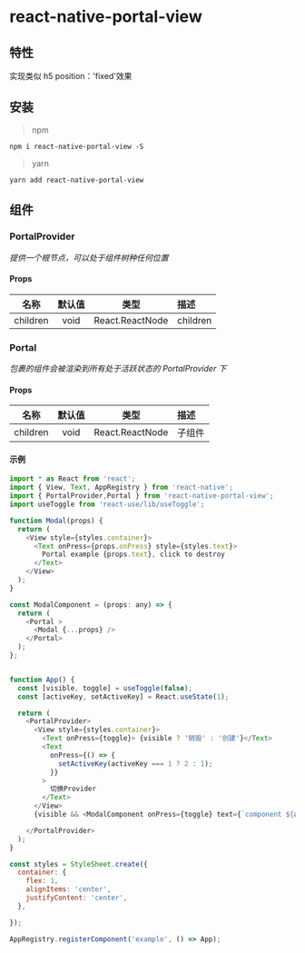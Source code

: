 # react-native-portal-view

## 特性

实现类似 h5 position：'fixed'效果

## 安装

> npm

```
npm i react-native-portal-view -S
```

> yarn

```
yarn add react-native-portal-view
```

## 组件

### PortalProvider

_提供一个根节点，可以处于组件树种任何位置_

#### Props

| 名称     | 默认值 |        类型        | 描述                 |
| -------- | :----: | :----------------: | :------------------- |
| children |   void    | React.ReactNode | children |


### Portal
_包裹的组件会被渲染到所有处于活跃状态的 PortalProvider 下_

#### Props

| 名称     | 默认值 |        类型        | 描述                 |
| -------- | :----: | :----------------: | :------------------- |
| children |   void    | React.ReactNode | 子组件 |


#### 示例

```javascript
import * as React from 'react';
import { View, Text, AppRegistry } from 'react-native';
import { PortalProvider,Portal } from 'react-native-portal-view';
import useToggle from 'react-use/lib/useToggle';

function Modal(props) {
  return (
    <View style={styles.container}>
      <Text onPress={props.onPress} style={styles.text}>
        Portal example {props.text}, click to destroy
      </Text>
    </View>
  );
}

const ModalComponent = (props: any) => {
  return (
    <Portal >
      <Modal {...props} />
    </Portal>
  );
};


function App() {
  const [visible, toggle] = useToggle(false);
  const [activeKey, setActiveKey] = React.useState(1);

  return (
    <PortalProvider>
      <View style={styles.container}>
        <Text onPress={toggle}> {visible ? '销毁' : '创建'}</Text>
        <Text
          onPress={() => {
            setActiveKey(activeKey === 1 ? 2 : 1);
          }}
        >
          切换Provider
        </Text>
      </View>
      {visible && <ModalComponent onPress={toggle} text={`component ${activeKey}`} />}

    </PortalProvider>
  );
}

const styles = StyleSheet.create({
  container: {
    flex: 1,
    alignItems: 'center',
    justifyContent: 'center',
  },

});

AppRegistry.registerComponent('example', () => App);
```

